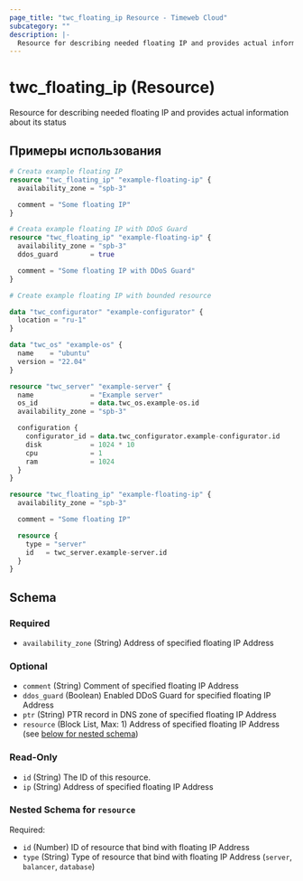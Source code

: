 ```yaml
---
page_title: "twc_floating_ip Resource - Timeweb Cloud"
subcategory: ""
description: |-
  Resource for describing needed floating IP and provides actual information about its status
---
```


# twc_floating_ip (Resource)

Resource for describing needed floating IP and provides actual information about its status

## Примеры использования

```terraform
# Creata example floating IP
resource "twc_floating_ip" "example-floating-ip" {
  availability_zone = "spb-3"

  comment = "Some floating IP"
}

# Creata example floating IP with DDoS Guard
resource "twc_floating_ip" "example-floating-ip" {
  availability_zone = "spb-3"
  ddos_guard        = true

  comment = "Some floating IP with DDoS Guard"
}

# Create example floating IP with bounded resource

data "twc_configurator" "example-configurator" {
  location = "ru-1"
}

data "twc_os" "example-os" {
  name    = "ubuntu"
  version = "22.04"
}

resource "twc_server" "example-server" {
  name              = "Example server"
  os_id             = data.twc_os.example-os.id
  availability_zone = "spb-3"

  configuration {
    configurator_id = data.twc_configurator.example-configurator.id
    disk            = 1024 * 10
    cpu             = 1
    ram             = 1024
  }
}

resource "twc_floating_ip" "example-floating-ip" {
  availability_zone = "spb-3"

  comment = "Some floating IP"

  resource {
    type = "server"
    id   = twc_server.example-server.id
  }
}
```
<!-- schema generated by tfplugindocs -->
## Schema

### Required

- `availability_zone` (String) Address of specified floating IP Address

### Optional

- `comment` (String) Comment of specified floating IP Address
- `ddos_guard` (Boolean) Enabled DDoS Guard for specified floating IP Address
- `ptr` (String) PTR record in DNS zone of specified floating IP Address
- `resource` (Block List, Max: 1) Address of specified floating IP Address (see [below for nested schema](#nestedblock--resource))

### Read-Only

- `id` (String) The ID of this resource.
- `ip` (String) Address of specified floating IP Address

<a id="nestedblock--resource"></a>
### Nested Schema for `resource`

Required:

- `id` (Number) ID of resource that bind with floating IP Address
- `type` (String) Type of resource that bind with floating IP Address (`server`, `balancer`, `database`)

